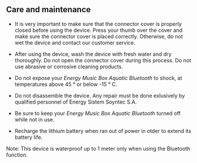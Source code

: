 ## Care and maintenance

* It is very important to make sure that the connector cover is properly closed before using the device. Press your thumb over the cover and make sure  the connector cover is placed correctly. Otherwise, do not wet the device and contact our customer service.

* After using the device, wash the device with fresh water and dry thoroughly. Do not open the connector cover during this process. Do not use abrasive or corrosive cleaning products.

* Do not expose your *Energy Music Box Aquatic Bluetooth*  to shock, at temperatures above 45 ° or below -15 ° C.

* Do not disassemble the device. Any repair must be done exlusively by qualified personnel of Energy Sistem Soyntec S.A.

* Be sure to keep your *Energy Music Box Aquatic Bluetooth*  turned off while not in use.

* Recharge the lithium battery when ran out of power in otder to extend its battery life.


Note: This device is waterproof up to 1 meter only when using the Bluetooth function.
